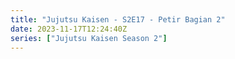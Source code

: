 ```yaml
---
title: "Jujutsu Kaisen - S2E17 - Petir Bagian 2"
date: 2023-11-17T12:24:40Z
series: ["Jujutsu Kaisen Season 2"]
---
```



<mux-player stream-type="on-demand"
  src="https://kp3d-my.sharepoint.com/personal/ryoo_kp3d_onmicrosoft_com/_layouts/15/download.aspx?share=EUaiBGwYMyhOvRPVav2hEhABXh27WMz0Xq36U_RDTzsNqw" prefer-playback="mse" controls>
  </mux-player>
  
  
  <script src="https://cdn.jsdelivr.net/npm/@mux/mux-player"></script>
  
 <script type="application/ld+json">
 {
  "@context": "https://schema.org/",
  "@type": "VideoObject",
  "name": "Jujutsu Kaisen - S2E17 - Petir Bagian 2",
  "contentUrl": "https://stream.mux.com/cRQwD7GRh02gzo2OyKP9aDnfCNH2embHTbW54oiUloF4.m3u8?min_resolution=480p",
  "thumbnailUrl": "https://graph.org/file/fccbbe529105363755e15.jpg?width=314&fit_mode=preserve&time=25",
  "uploadDate": "2023-11-17T12:24:40Z",
}

</script>